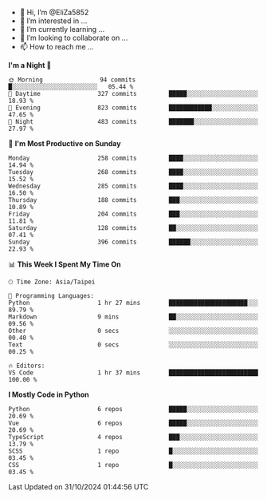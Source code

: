 - 👋 Hi, I’m @EliZa5852
- 👀 I’m interested in ...
- 🌱 I’m currently learning ...
- 💞️ I’m looking to collaborate on ...
- 📫 How to reach me ...

<!--START_SECTION:waka-->
**I'm a Night 🦉** 

```text
🌞 Morning                94 commits          █░░░░░░░░░░░░░░░░░░░░░░░░   05.44 % 
🌆 Daytime                327 commits         █████░░░░░░░░░░░░░░░░░░░░   18.93 % 
🌃 Evening                823 commits         ████████████░░░░░░░░░░░░░   47.65 % 
🌙 Night                  483 commits         ███████░░░░░░░░░░░░░░░░░░   27.97 % 
```
📅 **I'm Most Productive on Sunday** 

```text
Monday                   258 commits         ████░░░░░░░░░░░░░░░░░░░░░   14.94 % 
Tuesday                  268 commits         ████░░░░░░░░░░░░░░░░░░░░░   15.52 % 
Wednesday                285 commits         ████░░░░░░░░░░░░░░░░░░░░░   16.50 % 
Thursday                 188 commits         ███░░░░░░░░░░░░░░░░░░░░░░   10.89 % 
Friday                   204 commits         ███░░░░░░░░░░░░░░░░░░░░░░   11.81 % 
Saturday                 128 commits         ██░░░░░░░░░░░░░░░░░░░░░░░   07.41 % 
Sunday                   396 commits         ██████░░░░░░░░░░░░░░░░░░░   22.93 % 
```


📊 **This Week I Spent My Time On** 

```text
🕑︎ Time Zone: Asia/Taipei

💬 Programming Languages: 
Python                   1 hr 27 mins        ██████████████████████░░░   89.79 % 
Markdown                 9 mins              ██░░░░░░░░░░░░░░░░░░░░░░░   09.56 % 
Other                    0 secs              ░░░░░░░░░░░░░░░░░░░░░░░░░   00.40 % 
Text                     0 secs              ░░░░░░░░░░░░░░░░░░░░░░░░░   00.25 % 

🔥 Editors: 
VS Code                  1 hr 37 mins        █████████████████████████   100.00 % 
```

**I Mostly Code in Python** 

```text
Python                   6 repos             █████░░░░░░░░░░░░░░░░░░░░   20.69 % 
Vue                      6 repos             █████░░░░░░░░░░░░░░░░░░░░   20.69 % 
TypeScript               4 repos             ███░░░░░░░░░░░░░░░░░░░░░░   13.79 % 
SCSS                     1 repo              █░░░░░░░░░░░░░░░░░░░░░░░░   03.45 % 
CSS                      1 repo              █░░░░░░░░░░░░░░░░░░░░░░░░   03.45 % 
```




 Last Updated on 31/10/2024 01:44:56 UTC
<!--END_SECTION:waka-->

